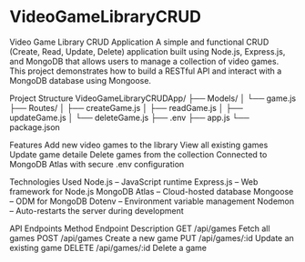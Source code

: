 # VideoGameLibraryCRUD
Video Game Library CRUD Application
A simple and functional CRUD (Create, Read, Update, Delete) application built using Node.js, Express.js, and MongoDB that allows users to manage a collection of video games. This project demonstrates how to build a RESTful API and interact with a MongoDB database using Mongoose.

Project Structure
VideoGameLibraryCRUDApp/
├── Models/
│   └── game.js
├── Routes/
│   ├── createGame.js
│   ├── readGame.js
│   ├── updateGame.js
│   └── deleteGame.js
├── .env
├── app.js
└── package.json



Features
Add new video games to the library
View all existing games
Update game detaile
Delete games from the collection
Connected to MongoDB Atlas with secure .env configuration

 
 
Technologies Used
Node.js – JavaScript runtime
Express.js – Web framework for Node.js
MongoDB Atlas – Cloud-hosted database
Mongoose – ODM for MongoDB
Dotenv – Environment variable management
Nodemon – Auto-restarts the server during development



API Endpoints
Method	Endpoint	Description
GET	/api/games	Fetch all games
POST	/api/games	Create a new game
PUT	/api/games/:id	Update an existing game
DELETE	/api/games/:id	Delete a game
